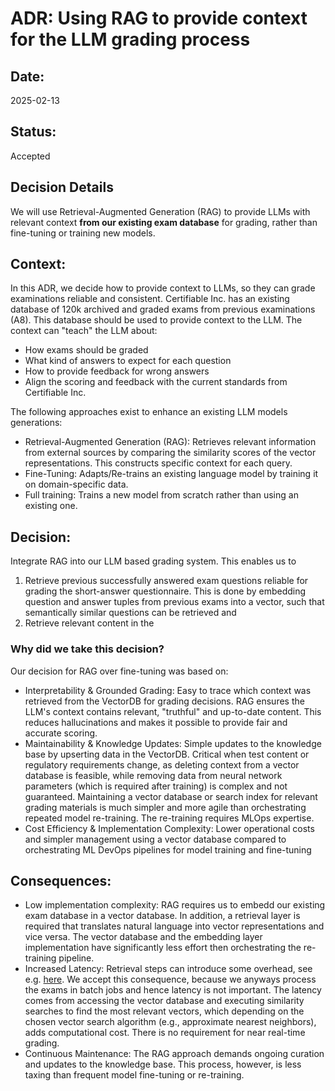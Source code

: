 # ADR: Using RAG to provide context for the LLM grading process

## Date:
2025-02-13

## Status:
Accepted

## Decision Details
We will use Retrieval-Augmented Generation (RAG) to provide LLMs with relevant context **from our existing exam database** for grading, rather than fine-tuning or training new models.

## Context:
In this ADR, we decide how to provide context to LLMs, so they can grade examinations reliable and consistent.
Certifiable Inc. has an existing database of 120k archived and graded exams from previous examinations (A8). 
This database should be used to provide context to the LLM. The context can "teach" the LLM about:
- How exams should be graded
- What kind of answers to expect for each question
- How to provide feedback for wrong answers
- Align the scoring and feedback with the current standards from Certifiable Inc.

The following approaches exist to enhance an existing LLM models generations:
- Retrieval-Augmented Generation (RAG): Retrieves relevant information from external sources by comparing the similarity scores of the vector representations. This constructs specific context for each query.
- Fine-Tuning: Adapts/Re-trains an existing language model by training it on domain-specific data.
- Full training: Trains a new model from scratch rather than using an existing one.

## Decision:

Integrate RAG into our LLM based grading system. This enables us to 
1) Retrieve previous successfully answered exam questions reliable for grading the short-answer questionnaire. This is done by embedding question and answer tuples from previous exams into a vector, such that semantically similar questions can be retrieved and 
2) Retrieve relevant content in the 

### Why did we take this decision?

Our decision for RAG over fine-tuning was based on:

- Interpretability & Grounded Grading: Easy to trace which context was retrieved from the VectorDB for grading decisions. RAG ensures the LLM's context contains relevant, "truthful" and up-to-date content. This reduces hallucinations and makes it possible to provide fair and accurate scoring.
- Maintainability & Knowledge Updates: Simple updates to the knowledge base by upserting data in the VectorDB. Critical when test content or regulatory requirements change, as deleting context from a vector database is feasible, while removing data from neural network parameters (which is required after training) is complex and not guaranteed. Maintaining a vector database or search index for relevant grading materials is much simpler and more agile than orchestrating repeated model re-training. The re-training requires MLOps expertise.
- Cost Efficiency & Implementation Complexity: Lower operational costs and simpler management using a vector database compared to orchestrating ML DevOps pipelines for model training and fine-tuning

## Consequences:
- Low implementation complexity: RAG requires us to embedd our existing exam database in a vector database. In addition, a retrieval layer is required that translates natural language into vector representations and vice versa. The vector database and the embedding layer implementation have significantly less effort then orchestrating the re-training pipeline.
- Increased Latency: Retrieval steps can introduce some overhead, see e.g. [here](https://github.com/Tongji-KGLLM/RAG-Survey
). We accept this consequence, because we anyways process the exams in batch jobs and hence latency is not important. The latency comes from accessing the vector database and executing similarity searches to find the most relevant vectors, which depending on the chosen vector search algorithm (e.g., approximate nearest neighbors), adds computational cost. There is no requirement for near real-time grading.
- Continuous Maintenance: The RAG approach demands ongoing curation and updates to the knowledge base. This process, however, is less taxing than frequent model fine-tuning or re-training.
